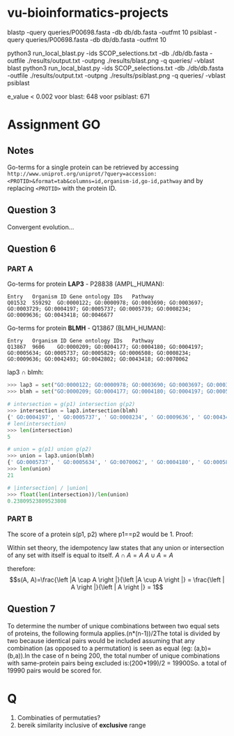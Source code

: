 # vu-bioinformatics-projects

blastp -query queries/P00698.fasta -db db/db.fasta -outfmt 10
psiblast -query queries/P00698.fasta -db db/db.fasta -outfmt 10

python3 run_local_blast.py -ids SCOP_selections.txt -db ./db/db.fasta -outfile ./results/output.txt -outpng ./results/blast.png -q queries/ -vblast blast
python3 run_local_blast.py -ids SCOP_selections.txt -db ./db/db.fasta -outfile ./results/output.txt -outpng ./results/psiblast.png -q queries/ -vblast psiblast

e_value < 0.002
    voor blast: 
        648
    voor psiblast:
        671


# Assignment GO

## Notes

Go-terms for a single protein can be retrieved by accessing `http://www.uniprot.org/uniprot/?query=accession:<PROTID>&format=tab&columns=id,organism-id,go-id,pathway` and by replacing `<PROTID>` with the protein ID.

## Question 3

Convergent evolution...

## Question 6

### PART A

Go-terms for protein **LAP3** - P28838 (AMPL_HUMAN):
```
Entry	Organism ID	Gene ontology IDs	Pathway
Q01532	559292	GO:0000122; GO:0000978; GO:0003690; GO:0003697; GO:0003729; GO:0004197; GO:0005737; GO:0005739; GO:0008234; GO:0009636; GO:0043418; GO:0046677	
```

Go-terms for protein **BLMH** - Q13867 (BLMH_HUMAN):
```
Entry	Organism ID	Gene ontology IDs	Pathway
Q13867	9606	GO:0000209; GO:0004177; GO:0004180; GO:0004197; GO:0005634; GO:0005737; GO:0005829; GO:0006508; GO:0008234; GO:0009636; GO:0042493; GO:0042802; GO:0043418; GO:0070062	
```

lap3 $\cap$ blmh:
```python
>>> lap3 = set("GO:0000122; GO:0000978; GO:0003690; GO:0003697; GO:0003729; GO:0004197; GO:0005737; GO:0005739; GO:0008234; GO:0009636; GO:0043418; GO:0046677".split(';')) 
>>> blmh = set("GO:0000209; GO:0004177; GO:0004180; GO:0004197; GO:0005634; GO:0005737; GO:0005829; GO:0006508; GO:0008234; GO:0009636; GO:0042493; GO:0042802; GO:0043418; GO:0070062".split(';'))

# intersection = g(p1) intersection g(p2)
>>> intersection = lap3.intersection(blmh)
{' GO:0004197', ' GO:0005737', ' GO:0008234', ' GO:0009636', ' GO:0043418'}
# len(intersection)
>>> len(intersection)
5

# union = g(p1) union g(p2)
>>> union = lap3.union(blmh)
{' GO:0005737', ' GO:0005634', ' GO:0070062', ' GO:0004180', ' GO:0005829', ' GO:0009636', ' GO:0005739', ' GO:0004197', ' GO:0006508', ' GO:0003690', ' GO:0003697', 'GO:0000209', ' GO:0003729', ' GO:0042802', ' GO:0004177', ' GO:0000978', 'GO:0000122', ' GO:0046677', ' GO:0043418', ' GO:0008234', ' GO:0042493'}
>>> len(union)
21

# |intersection| / |union|
>>> float(len(intersection))/len(union)
0.23809523809523808
```

### PART B

The score of a protein s(p1, p2) where p1==p2 would be 1. Proof:

Within set theory, the idempotency law states that any union or intersection of any set with itself is equal to itself.
$A \cap A = A$
$A \cup A = A$

therefore:
$$s(A, A)=\frac{\left |A \cap A  \right |}{\left |A \cup A  \right |} = \frac{\left | A \right |}{\left | A \right |} = 1$$

## Question 7

To determine the number of unique combinations between two equal sets of proteins, the following formula applies.(n*(n-1))/2The total is divided by two because identical pairs would be included assuming that any combination (as opposed to a permutation) is seen as equal (eg: (a,b)=(b,a)).In the case of n being 200, the total number of unique combinations with same-protein pairs being excluded is:(200*199)/2 = 19900So. a total of 19990 pairs would be scored for.

# Q

1. Combinaties of permutaties?
2. bereik similarity inclusive of **exclusive** range